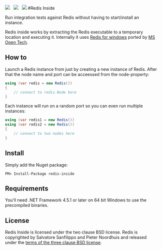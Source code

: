 ![](https://raw.githubusercontent.com/poulfoged/redis-inside/master/icon.png) &nbsp; ![](https://ci.appveyor.com/api/projects/status/5m2rpq1gokv0geu3?svg=true) &nbsp; ![](http://img.shields.io/nuget/v/redis-inside.svg?style=flat)
#Redis Inside  

Run integration tests against Redis without having to start/install an instance.

Redis inside works by extracting the Redis executable to a temporary location and executing it. Internally it uses [Redis for windows](https://github.com/MSOpenTech/redis) ported by [MS Open Tech](https://msopentech.com/opentech-projects/redis).


## How to
Launch a Redis instance from just by creating a new instance of Redis. After that the node name and port can be acceessed from the node-property:

```c#
using (var redis = new Redis())
{
    // connect to redis.Node here
}

```

Each instance will run on a random port so you can even run multiple instances:

```c#
using (var redis1 = new Redis())
using (var redis2 = new Redis())
{
    // connect to two nodes here
}

```
## Install

Simply add the Nuget package:

`PM> Install-Package redis-inside`

## Requirements

You'll need .NET Framework 4.5.1 or later on 64 bit Windows to use the precompiled binaries.

## License

Redis Inside is licensed under the two clause BSD license. Redis is copyrighted by Salvatore Sanfilippo and Pieter Noordhuis and released under the [terms of the three clause BSD license](http://redis.io/topics/license).
